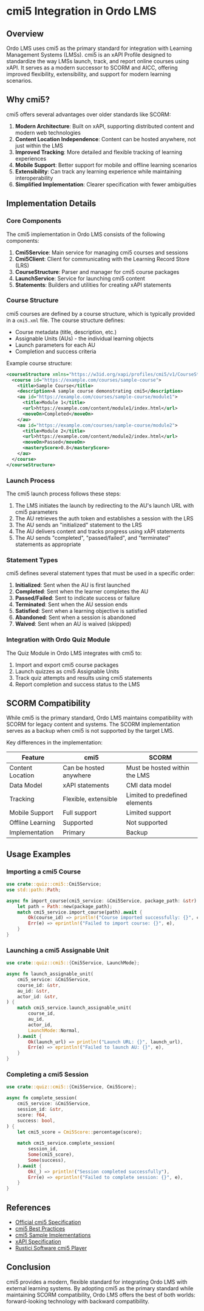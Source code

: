 # cmi5 Integration in Ordo LMS

## Overview

Ordo LMS uses cmi5 as the primary standard for integration with Learning Management Systems (LMSs). cmi5 is an xAPI Profile designed to standardize the way LMSs launch, track, and report online courses using xAPI. It serves as a modern successor to SCORM and AICC, offering improved flexibility, extensibility, and support for modern learning scenarios.

## Why cmi5?

cmi5 offers several advantages over older standards like SCORM:

1. **Modern Architecture**: Built on xAPI, supporting distributed content and modern web technologies
2. **Content Location Independence**: Content can be hosted anywhere, not just within the LMS
3. **Improved Tracking**: More detailed and flexible tracking of learning experiences
4. **Mobile Support**: Better support for mobile and offline learning scenarios
5. **Extensibility**: Can track any learning experience while maintaining interoperability
6. **Simplified Implementation**: Clearer specification with fewer ambiguities

## Implementation Details

### Core Components

The cmi5 implementation in Ordo LMS consists of the following components:

1. **Cmi5Service**: Main service for managing cmi5 courses and sessions
2. **Cmi5Client**: Client for communicating with the Learning Record Store (LRS)
3. **CourseStructure**: Parser and manager for cmi5 course packages
4. **LaunchService**: Service for launching cmi5 content
5. **Statements**: Builders and utilities for creating xAPI statements

### Course Structure

cmi5 courses are defined by a course structure, which is typically provided in a `cmi5.xml` file. The course structure defines:

- Course metadata (title, description, etc.)
- Assignable Units (AUs) - the individual learning objects
- Launch parameters for each AU
- Completion and success criteria

Example course structure:

```xml
<courseStructure xmlns="https://w3id.org/xapi/profiles/cmi5/v1/CourseStructure.xsd">
  <course id="https://example.com/courses/sample-course">
    <title>Sample Course</title>
    <description>A sample course demonstrating cmi5</description>
    <au id="https://example.com/courses/sample-course/module1">
      <title>Module 1</title>
      <url>https://example.com/content/module1/index.html</url>
      <moveOn>Completed</moveOn>
    </au>
    <au id="https://example.com/courses/sample-course/module2">
      <title>Module 2</title>
      <url>https://example.com/content/module2/index.html</url>
      <moveOn>Passed</moveOn>
      <masteryScore>0.8</masteryScore>
    </au>
  </course>
</courseStructure>
```

### Launch Process

The cmi5 launch process follows these steps:

1. The LMS initiates the launch by redirecting to the AU's launch URL with cmi5 parameters
2. The AU retrieves the auth token and establishes a session with the LRS
3. The AU sends an "initialized" statement to the LRS
4. The AU delivers content and tracks progress using xAPI statements
5. The AU sends "completed", "passed/failed", and "terminated" statements as appropriate

### Statement Types

cmi5 defines several statement types that must be used in a specific order:

1. **Initialized**: Sent when the AU is first launched
2. **Completed**: Sent when the learner completes the AU
3. **Passed/Failed**: Sent to indicate success or failure
4. **Terminated**: Sent when the AU session ends
5. **Satisfied**: Sent when a learning objective is satisfied
6. **Abandoned**: Sent when a session is abandoned
7. **Waived**: Sent when an AU is waived (skipped)

### Integration with Ordo Quiz Module

The Quiz Module in Ordo LMS integrates with cmi5 to:

1. Import and export cmi5 course packages
2. Launch quizzes as cmi5 Assignable Units
3. Track quiz attempts and results using cmi5 statements
4. Report completion and success status to the LMS

## SCORM Compatibility

While cmi5 is the primary standard, Ordo LMS maintains compatibility with SCORM for legacy content and systems. The SCORM implementation serves as a backup when cmi5 is not supported by the target LMS.

Key differences in the implementation:

| Feature | cmi5 | SCORM |
|---------|------|-------|
| Content Location | Can be hosted anywhere | Must be hosted within the LMS |
| Data Model | xAPI statements | CMI data model |
| Tracking | Flexible, extensible | Limited to predefined elements |
| Mobile Support | Full support | Limited support |
| Offline Learning | Supported | Not supported |
| Implementation | Primary | Backup |

## Usage Examples

### Importing a cmi5 Course

```rust
use crate::quiz::cmi5::Cmi5Service;
use std::path::Path;

async fn import_course(cmi5_service: &Cmi5Service, package_path: &str) {
    let path = Path::new(package_path);
    match cmi5_service.import_course(path).await {
        Ok(course_id) => println!("Course imported successfully: {}", course_id),
        Err(e) => eprintln!("Failed to import course: {}", e),
    }
}
```

### Launching a cmi5 Assignable Unit

```rust
use crate::quiz::cmi5::{Cmi5Service, LaunchMode};

async fn launch_assignable_unit(
    cmi5_service: &Cmi5Service,
    course_id: &str,
    au_id: &str,
    actor_id: &str,
) {
    match cmi5_service.launch_assignable_unit(
        course_id,
        au_id,
        actor_id,
        LaunchMode::Normal,
    ).await {
        Ok(launch_url) => println!("Launch URL: {}", launch_url),
        Err(e) => eprintln!("Failed to launch AU: {}", e),
    }
}
```

### Completing a cmi5 Session

```rust
use crate::quiz::cmi5::{Cmi5Service, Cmi5Score};

async fn complete_session(
    cmi5_service: &Cmi5Service,
    session_id: &str,
    score: f64,
    success: bool,
) {
    let cmi5_score = Cmi5Score::percentage(score);
    
    match cmi5_service.complete_session(
        session_id,
        Some(cmi5_score),
        Some(success),
    ).await {
        Ok(_) => println!("Session completed successfully"),
        Err(e) => eprintln!("Failed to complete session: {}", e),
    }
}
```

## References

- [Official cmi5 Specification](https://aicc.github.io/CMI-5_Spec_Current/)
- [cmi5 Best Practices](https://aicc.github.io/CMI-5_Spec_Current/best_practices/)
- [cmi5 Sample Implementations](https://aicc.github.io/CMI-5_Spec_Current/samples/)
- [xAPI Specification](https://github.com/adlnet/xAPI-Spec)
- [Rustici Software cmi5 Player](https://rusticisoftware.com/products/cmi5-player/)

## Conclusion

cmi5 provides a modern, flexible standard for integrating Ordo LMS with external learning systems. By adopting cmi5 as the primary standard while maintaining SCORM compatibility, Ordo LMS offers the best of both worlds: forward-looking technology with backward compatibility.

